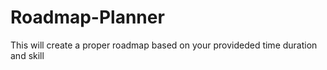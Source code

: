 # Roadmap-Planner
This will create a proper roadmap based on your provideded time duration and skill
